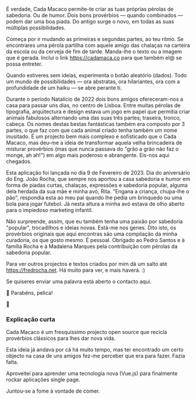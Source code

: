 É verdade, Cada Macaco permite-te criar as tuas próprias pérolas de sabedoria. Ou de humor. Dois bons provérbios — quando combinados — podem dar uma boa piada. Do antigo surge o novo, em todas as suas múltiplas possibilidades.

Começa por ir mudando as primeiras e segundas partes, ao teu ritmo. Se encontrares uma pérola partilha com aquele amigo das chalaças na carteira da escola ou da cerveja de fim de tarde. Manda-lhe o texto ou a imagem que é gerada. Inclui o link https://cadamaca.co para que também el@ se possa entreter.

Quando estiveres sem ideias, experimenta o botão aleatório (dados). Todo um mundo de possibilidades — ora abstratas, ora hilariantes, ora com a profundidade de um haiku — se abre perante ti.

Durante o período Natalício de 2022 dois bons amigos ofereceram-nos a casa para passar uns dias, no centro de Lisboa. Entre muitas pérolas de tipografia, arquitectura e design estava um jogo em papel que permitia criar animais fabulosos alternando uma das suas três partes; traseira, tronco, cabeça. Os nomes destas bestas fantásticas também era composto por 3 partes, o que faz com que cada animal criado tenha também um nome inusitado. É um projecto bem mais complexo e sofisticado que o Cada Macaco, mas deu-me a ideia de transformar aquela velha brincadeira de misturar provérbios (mas que nunca passava do "grão a grão não faz o monge, ah ah!") em algo mais poderoso e abrangente. Eis-nos aqui chegados.

Esta aplicação foi lançada no dia 9 de Fevereiro de 2023. Dia do aniversário do Eng. João Rocha, que sempre nos aportou a casa sabedoria e humor em forma de piadas curtas, chalaças, expressões e sabedoria popular, alguma dela herdada da sua mãe e minha avó, Rita. "Engana a criança, chupa-lhe o pão", respondia esta ao meu pai quando lhe pedia um brinquedo ou uma bola para jogar futebol. Já nesta altura a minha avó estava de olho aberto para o impiedoso marketing infantil.

Não surpreende, assim, que eu também tenha uma paixão por sabedoria "popular", trocadilhos e ideias novas. Está-me nos genes. Dito isto, os provérbios originais que aqui encontras são uma compilação da minha curadoria, os que gosto mesmo. É pessoal. Obrigado ao Pedro Santos e à família Rocha e à Madalena Marques pela contribuição com pérolas da sabedoria popular.

Para ver outros projectos e textos criados por mim dá um salto até https://fredrocha.net. Há muito para ver, e mais haverá. :)

Se quiseres enviar uma palavra está aberto o contacto aqui.

:birthday: Parabéns, pelica!

:banana:





### Explicação curta

Cada Macaco é um fresquíssimo projecto open source que recicla provérbios clássicos para lhes dar nova vida. 



Esta ideia já andava por cá há muito tempo, mas ter encontrado um certo objecto na casa de uns amigos fez-me perceber que era para fazer. Fazia falta. 



Aproveitei para aprender uma tecnologia nova (Vue.js) para finalmente rockar aplicações single page.



Juntou-se a fome à vontade de comer.